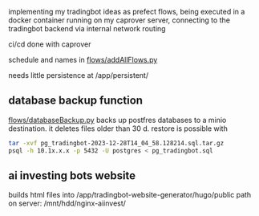 implementing my tradingbot ideas as prefect flows, being executed in a docker container running on my caprover server, connecting to the tradingbot backend via internal network routing

ci/cd done with caprover

schedule and names in [flows/addAllFlows.py](flows/addAllFlows.py)

needs little persistence at /app/persistent/


## database backup function

[flows/databaseBackup.py](flows/databaseBackup.py) backs up postfres databases to a minio destination. it deletes files older than 30 d.
restore is possible with

```bash
tar -xvf pg_tradingbot-2023-12-28T14_04_58.128214.sql.tar.gz
psql -h 10.1x.x.x -p 5432 -U postgres < pg_tradingbot.sql
```

## ai investing bots website

builds html files into /app/tradingbot-website-generator/hugo/public
path on server: /mnt/hdd/nginx-aiinvest/